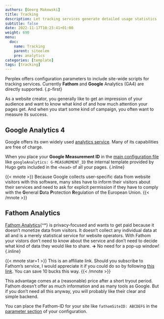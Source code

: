 ```yaml
---
authors: [Georg Makowski]
title: Tracking
description: Let tracking services generate detailed usage statistics 
subtitle: false
date: 2022-11-17T10:23:41+01:00 
weight: 690
menu:
  doc:
    name: Tracking
    parent: siteelem
    pre: analytics
categories: [template]
tags: [tracking]
---
```


Perplex offers configuration parameters to include site-wide scripts for tracking services. Currently **Fathom** and **Google** Analytics (GA4) are directly supported.
{.p-first} <!--more-->

As a website creator, you generally like to get an impression of your audience and want to know what kind of and how much attention your pages get. And when you start some kind of campaign, you often want to measure its success.

## Google Analytics 4

Google offers its own widely used [analytics service](https://analytics.google.com). Many of its capabilities are free of charge.

When you place your **Google Measurement ID** in the [main configuration file][gparam] like `googleAnalytics: G-MEASUREMENT_ID` the internal template provided by Hugo gets included in the `<head>` of all your pages.
{.inline}

{{< mnote >}}
Because Google collects user-specific data from website visitors with this software, many sites have to inform their visitors about their services and need to ask for explicit permission if they have to comply with the **G**eneral **D**ata **P**rotection **R**egulation of the European Union.
{{< /mnote >}}

## Fathom Analytics

[Fathom Analytics][fathomref]{^\*} is privacy-focused and wants to get paid because it doesn’t monetize data from visitors. It doesn’t collect any individual data at all and is a merely statistical service for website operators. With Fathom your vistors don’t need to know about the service and don’t need to decide what kind of data they would like to share. **&rightarrow;** No need for a pop-up window!
{.inline}

{{< mnote star=1 >}}
This is an affiliate link. Should you subscribe to Fathom’s service, I would appreciate it if you could do so by following [this link](https://usefathom.com/ref/CENRRH). You can save 10 bucks this way.
{{< /mnote >}}

This advantage comes at a (reasonable) price after a short tryout period. Fathom doesn’t offer as much information and as many tools as Google. But if you don’t need all this anyway, you will probably like their clear and simple backend.

You can place the Fathom-ID for your site like `fathomSiteID: ABCDEFG` in the [parameter section][fid] of your configuration.

[gparam]: /doc/appendix/config/hugoyaml#19
[fathomref]: https://usefathom.com/ref/CENRRH
[fid]: /doc/appendix/config/paramsyaml#18
